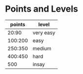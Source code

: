 # Points and Levels

| points  | level     |
| ------- | --------- |
| 20:90   | very easy |
| 100:200 | easy      |
| 250:350 | medium    |
| 400:450 | hard      |
| 500     | insay     |


